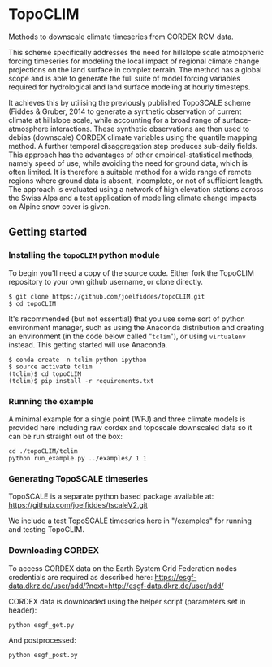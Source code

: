 # TopoCLIM
Methods to downscale climate timeseries from CORDEX RCM data.

This scheme specifically addresses the need for hillslope scale atmospheric forcing timeseries for modeling the local impact of regional climate change projections on the land surface in complex terrain. The method has a global scope and is able to generate the full suite of model forcing variables required for hydrological and land surface modeling at hourly timesteps. 

It achieves this by utilising the previously published TopoSCALE scheme (Fiddes & Gruber, 2014 to generate a synthetic observation of current climate at hillslope scale, while accounting for a broad range of surface-atmosphere interactions. These synthetic observations are then used to debias (downscale) CORDEX climate variables using the quantile mapping method. A further temporal disaggregation step produces sub-daily fields. This approach has the advantages of other empirical-statistical methods, namely speed of use, while avoiding the need for ground data, which is often limited. It is therefore a suitable method for a wide range of remote regions where ground data is absent, incomplete, or not of sufficient length. The approach is evaluated using a network of high elevation stations across the Swiss Alps and a test application of modelling climate change impacts on Alpine snow cover is given. 

## Getting started

### Installing the `topoCLIM` python module

To begin you'll need a copy of the source code. Either fork the TopoCLIM repository to your own github username, or clone directly.

```{bash}
$ git clone https://github.com/joelfiddes/topoCLIM.git
$ cd topoCLIM
```

It's recommended (but not essential) that you use some sort of python environment manager, such as using the Anaconda distribution and creating an environment (in the code below called "`tclim`"), or using `virtualenv` instead.  This getting started will use Anaconda.

```{bash}
$ conda create -n tclim python ipython
$ source activate tclim
(tclim)$ cd topoCLIM
(tclim)$ pip install -r requirements.txt
```

### Running the example
A minimal example for a single point (WFJ) and three climate models is provided here including raw cordex and toposcale downscaled data so it can be run straight out of the box:
```
cd ./topoCLIM/tclim
python run_example.py ../examples/ 1 1
```

### Generating TopoSCALE timeseries

TopoSCALE is a separate python based package available at: https://github.com/joelfiddes/tscaleV2.git

We include a test TopoSCALE timeseries here in "/examples" for running and testing TopoCLIM.

### Downloading CORDEX

To access CORDEX data on the Earth System Grid Federation nodes credentials are required as described here:
https://esgf-data.dkrz.de/user/add/?next=http://esgf-data.dkrz.de/user/add/

CORDEX data is downloaded using the helper script (parameters set in header):
```
python esgf_get.py
```

And postprocessed:
```
python esgf_post.py
```




